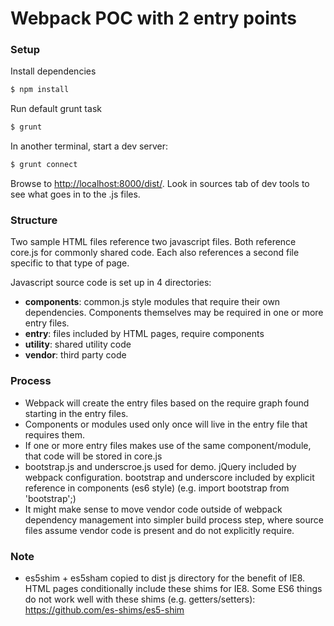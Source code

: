 # Webpack POC with 2 entry points

### Setup
Install dependencies
```sh
$ npm install
```
Run default grunt task
```sh
$ grunt
```
In another terminal, start a dev server:
```sh
$ grunt connect
```
Browse to <a href="http://localhost:8000/dist/" target="_blank">http://localhost:8000/dist/</a>.
Look in sources tab of dev tools to see what goes in to the .js files.

### Structure
Two sample HTML files reference two javascript files. Both reference core.js for commonly shared code. Each also references a second file specific to that type of page.

Javascript source code is set up in 4 directories:
* **components**: common.js style modules that require their own dependencies. Components themselves may be required in one or more entry files.
* **entry**: files included by HTML pages, require components
* **utility**: shared utility code
* **vendor**: third party code

### Process
* Webpack will create the entry files based on the require graph found starting in the entry files. 
* Components or modules used only once will live in the entry file that requires them. 
* If one or more entry files makes use of the same component/module, that code will be stored in core.js
* bootstrap.js and underscroe.js used for demo. jQuery included by webpack configuration. bootstrap and underscore included by explicit reference in components (es6 style) (e.g. import bootstrap from 'bootstrap';)
* It might make sense to move vendor code outside of webpack dependency management into simpler build process step, where source files assume vendor code is present and do not explicitly require.

### Note
* es5shim + es5sham copied to dist js directory for the benefit of IE8. HTML pages conditionally include these shims for IE8. Some ES6 things do not work well with these shims (e.g. getters/setters): https://github.com/es-shims/es5-shim